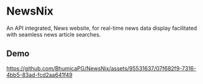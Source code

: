 # NewsNix
An API integrated, News website, for real-time news data display facilitated with seamless news article searches. 

## Demo

https://github.com/BhumicaPG/NewsNix/assets/95531637/07f682f9-7316-4bb5-83ad-fcd2aa641f49

